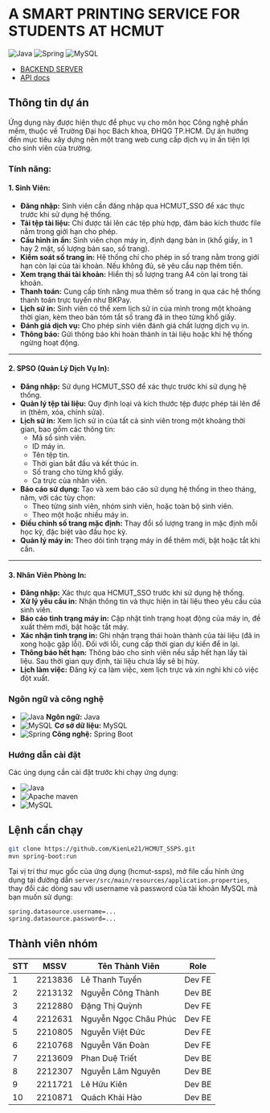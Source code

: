 # A SMART PRINTING SERVICE FOR STUDENTS AT HCMUT
![Java](https://img.shields.io/badge/Java-ED8B00?style=for-the-badge&logo=java&logoColor=white) ![Spring](https://img.shields.io/badge/Spring-6DB33F?style=for-the-badge&logo=spring&logoColor=white) ![MySQL](https://img.shields.io/badge/MySQL-4479A1?style=for-the-badge&logo=mysql&logoColor=white)

- [BACKEND SERVER]()
- [API docs]()

## Thông tin dự án
Ứng dụng này được hiện thực để phục vụ cho môn học Công nghệ phần mềm, thuộc về Trường Đại học Bách khoa, ĐHQG TP.HCM. Dự án hướng đến mục tiêu xây dựng nên một trang web cung cấp dịch vụ in ấn tiện lợi cho sinh viên của trường.

### Tính năng:
#### 1. Sinh Viên:
- **Đăng nhập:** Sinh viên cần đăng nhập qua HCMUT_SSO để xác thực trước khi sử dụng hệ thống.
- **Tải tệp tài liệu:** Chỉ được tải lên các tệp phù hợp, đảm bảo kích thước file nằm trong giới hạn cho phép.
- **Cấu hình in ấn:** Sinh viên chọn máy in, định dạng bản in (khổ giấy, in 1 hay 2 mặt, số lượng bản sao, số trang).
- **Kiểm soát số trang in:** Hệ thống chỉ cho phép in số trang nằm trong giới hạn còn lại của tài khoản. Nếu không đủ, sẽ yêu cầu nạp thêm tiền.
- **Xem trạng thái tài khoản:** Hiển thị số lượng trang A4 còn lại trong tài khoản.
- **Thanh toán:** Cung cấp tính năng mua thêm số trang in qua các hệ thống thanh toán trực tuyến như BKPay.
- **Lịch sử in:** Sinh viên có thể xem lịch sử in của mình trong một khoảng thời gian, kèm theo bản tóm tắt số trang đã in theo từng khổ giấy.
- **Đánh giá dịch vụ:** Cho phép sinh viên đánh giá chất lượng dịch vụ in.
- **Thông báo:** Gửi thông báo khi hoàn thành in tài liệu hoặc khi hệ thống ngừng hoạt động.

---

#### 2. SPSO (Quản Lý Dịch Vụ In):
- **Đăng nhập:** Sử dụng HCMUT_SSO để xác thực trước khi sử dụng hệ thống.
- **Quản lý tệp tài liệu:** Quy định loại và kích thước tệp được phép tải lên để in (thêm, xóa, chỉnh sửa).
- **Lịch sử in:** Xem lịch sử in của tất cả sinh viên trong một khoảng thời gian, bao gồm các thông tin:
  - Mã số sinh viên.
  - ID máy in.
  - Tên tệp tin.
  - Thời gian bắt đầu và kết thúc in.
  - Số trang cho từng khổ giấy.
  - Ca trực của nhân viên.
- **Báo cáo sử dụng:** Tạo và xem báo cáo sử dụng hệ thống in theo tháng, năm, với các tùy chọn:
  - Theo từng sinh viên, nhóm sinh viên, hoặc toàn bộ sinh viên.
  - Theo một hoặc nhiều máy in.
- **Điều chỉnh số trang mặc định:** Thay đổi số lượng trang in mặc định mỗi học kỳ, đặc biệt vào đầu học kỳ.
- **Quản lý máy in:** Theo dõi tình trạng máy in để thêm mới, bật hoặc tắt khi cần.

---

#### 3. Nhân Viên Phòng In:
- **Đăng nhập:** Xác thực qua HCMUT_SSO trước khi sử dụng hệ thống.
- **Xử lý yêu cầu in:** Nhận thông tin và thực hiện in tài liệu theo yêu cầu của sinh viên.
- **Báo cáo tình trạng máy in:** Cập nhật tình trạng hoạt động của máy in, đề xuất thêm mới, bật hoặc tắt máy.
- **Xác nhận tình trạng in:** Ghi nhận trạng thái hoàn thành của tài liệu (đã in xong hoặc gặp lỗi). Đối với lỗi, cung cấp thời gian dự kiến để in lại.
- **Thông báo hết hạn:** Thông báo cho sinh viên nếu sắp hết hạn lấy tài liệu. Sau thời gian quy định, tài liệu chưa lấy sẽ bị hủy.
- **Lịch làm việc:** Đăng ký ca làm việc, xem lịch trực và xin nghỉ khi có việc đột xuất.

### Ngôn ngữ và công nghệ
- ![Java](https://img.shields.io/badge/Java-ED8B00?style=for-the-badge&logo=java&logoColor=white) **Ngôn ngữ:** Java
- ![MySQL](https://img.shields.io/badge/MySQL-4479A1?style=for-the-badge&logo=mysql&logoColor=white) **Cơ sở dữ liệu:** MySQL
- ![Spring](https://img.shields.io/badge/Spring-6DB33F?style=for-the-badge&logo=spring&logoColor=white) **Công nghệ:** Spring Boot
### Hướng dẫn cài đặt
Các úng dụng cần cài đặt trước khi chạy ứng dụng:
- ![Java](https://www.oracle.com/java/technologies/downloads/)
- ![Apache maven](https://maven.apache.org/)
- ![MySQL](https://www.mysql.com/)

## Lệnh cần chạy
```bash
git clone https://github.com/KienLe21/HCMUT_SSPS.git
mvn spring-boot:run
```

Tại vị trí thư mục gốc của ứng dụng (hcmut-ssps), mở file cấu hình ứng dụng tại đường dẫn `server/src/main/resources/application.properties`, thay đổi các dòng sau với username và password của tài khoản MySQL mà bạn muốn sử dụng:
```properties
spring.datasource.username=...
spring.datasource.password=...
```
## Thành viên nhóm
| STT | MSSV    | Tên Thành Viên            | Role |
|-----|---------|----------------------------|------|
| 1   | 2213836 | Lê Thanh Tuyển             | Dev FE  |
| 2   | 2213132 | Nguyễn Công Thành          | Dev BE |
| 3   | 2212880 | Đặng Thị Quỳnh             | Dev FE |
| 4   | 2212631 | Nguyễn Ngọc Châu Phúc      | Dev FE |
| 5   | 2210805 | Nguyễn Việt Đức            | Dev FE |
| 6   | 2210768 | Nguyễn Văn Đoàn            | Dev FE |
| 7   | 2213609 | Phan Duệ Triết             | Dev BE |
| 8   | 2212307 | Nguyễn Lâm Nguyên          | Dev BE |
| 9   | 2211721 | Lê Hữu Kiên                | Dev BE |
| 10  | 2210871 | Quách Khải Hào             | Dev BE |
